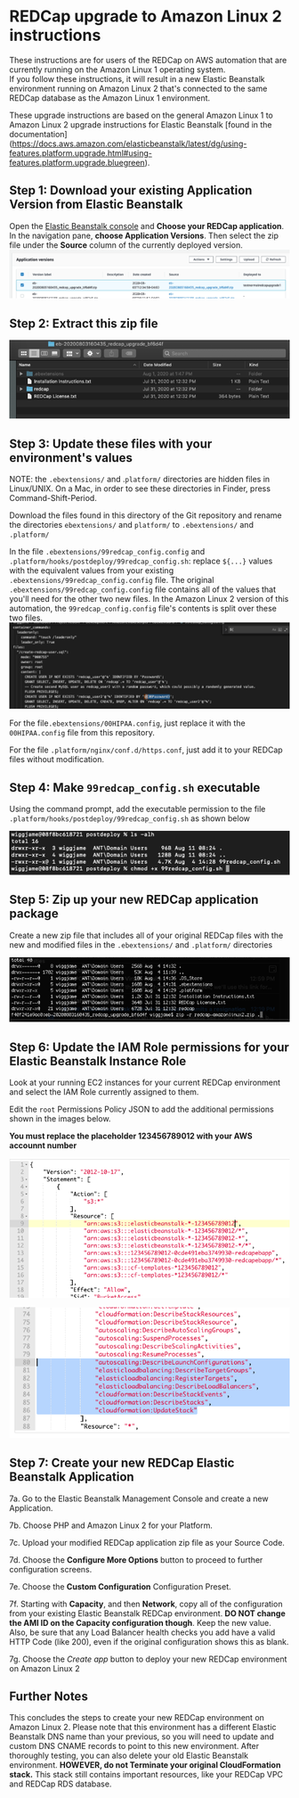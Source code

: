 # REDCap upgrade to Amazon Linux 2 instructions

These instructions are for users of the REDCap on AWS automation that are currently running on the Amazon Linux 1 operating system.  
If you follow these instructions, it will result in a new Elastic Beanstalk environment running on Amazon Linux 2 that's connected to the 
same REDCap database as the Amazon Linux 1 environment.

These upgrade instructions are based on the general Amazon Linux 1 to Amazon Linux 2 upgrade instructions for Elastic Beanstalk [found in the documentation] 
(https://docs.aws.amazon.com/elasticbeanstalk/latest/dg/using-features.platform.upgrade.html#using-features.platform.upgrade.bluegreen).

## Step 1:  Download your existing Application Version from Elastic Beanstalk
Open the [Elastic Beanstalk console](https://console.aws.amazon.com/elasticbeanstalk) and **Choose your REDCap application**.  In the navigation pane, **choose Application Versions**.  Then select the zip file under the **Source** column of the currently deployed version.
![alt-text](../images/download_application_version.png)

## Step 2:  Extract this zip file
![alt-text](../images/extract_zip.png)

## Step 3:  Update these files with your environment's values
NOTE: the `.ebextensions/` and .`platform/` directories are hidden files in Linux/UNIX.  On a Mac, in order to see these directories in Finder, press Command-Shift-Period.

Download the files found in this directory of the Git repository and rename the directories `ebextensions/` and `platform/` to `.ebextensions/` and `.platform/`

In the file `.ebextensions/99redcap_config.config` and `.platform/hooks/postdeploy/99redcap_config.sh`:  replace `${...}` values with the equivalent values from your existing `.ebextensions/99redcap_config.config` file.  The original `.ebextensions/99redcap_config.config` file contains all of the values that you'll need for the other two new files.  In the Amazon Linux 2 version of this automation, the `99redcap_config.config` file's contents is split over these two files.
![alt-text](../images/replace_values.png)

For the file`.ebextensions/00HIPAA.config`, just replace it with the `00HIPAA.config` file from this repository.

For the file `.platform/nginx/conf.d/https.conf`, just add it to your REDCap files without modification.

## Step 4: Make `99redcap_config.sh` executable
Using the command prompt, add the executable permission to the file `.platform/hooks/postdeploy/99redcap_config.sh` as shown below

![alt-text](../images/add_execute_perm.png)

## Step 5: Zip up your new REDCap application package
Create a new zip file that includes all of your original REDCap files with the new and modified files in the `.ebextensions/` and `.platform/` directories

![alt-text](../images/zip_files.png)

## Step 6: Update the IAM Role permissions for your Elastic Beanstalk Instance Role
Look at your running EC2 instances for your current REDCap environment and select the IAM Role currently assigned to them.

Edit the `root` Permissions Policy JSON to add the additional permissions shown in the images below.

**You must replace the placeholder 123456789012 with your AWS accounnt number**

![alt-text](../images/iam_permissions_update1.png)

![alt-text](../images/iam_permissions_update2.png)

## Step 7: Create your new REDCap Elastic Beanstalk Application
7a. Go to the Elastic Beanstalk Management Console and create a new Application.

7b. Choose PHP and Amazon Linux 2 for your Platform.

7c. Upload your modified REDCap application zip file as your Source Code.

7d. Choose the **Configure More Options** button to proceed to further configuration screens.

7e. Choose the **Custom Configuration** Configuration Preset.

7f. Starting with **Capacity**, and then **Network**, copy all of the configuration from your existing Elastic Beanstalk REDCap environment.  **DO NOT change the AMI ID on the Capacity configuration though**.  Keep the new value.  Also, be sure that any Load Balancer health checks you add have a valid HTTP Code (like 200), even if the original configuration shows this as blank.

7g. Choose the *Create app* button to deploy your new REDCap environment on Amazon Linux 2

## Further Notes
This concludes the steps to create your new REDCap environment on Amazon Linux 2.  Please note that this environment has a different Elastic Beanstalk DNS name than your previous, so you will need to update and custom DNS CNAME records to point to this new environment.  After thoroughly testing, you can also delete your old Elastic Beanstalk environment. **HOWEVER, do not Terminate your original CloudFormation stack.** This stack still contains important resources, like your REDCap VPC and REDCap RDS database.







